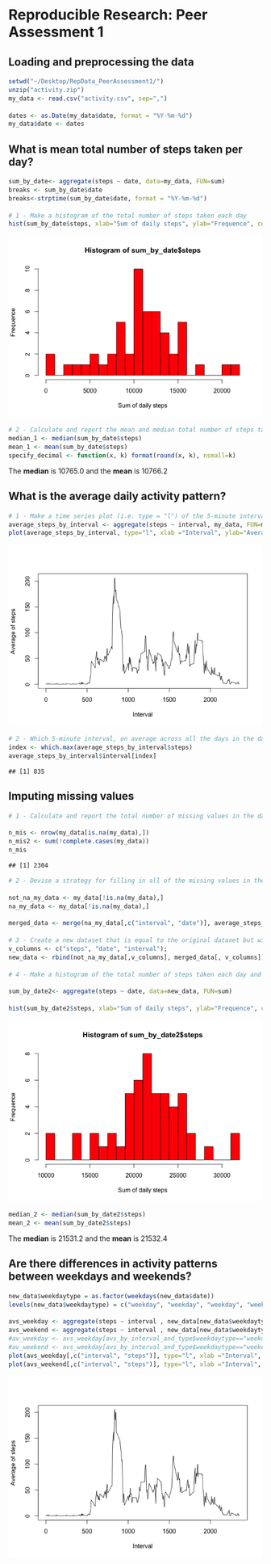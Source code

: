# Reproducible Research: Peer Assessment 1


## Loading and preprocessing the data

```r
setwd("~/Desktop/RepData_PeerAssessment1/")
unzip("activity.zip")
my_data <- read.csv("activity.csv", sep=",")

dates <- as.Date(my_data$date, format = "%Y-%m-%d")
my_data$date <- dates
```


## What is mean total number of steps taken per day?

```r
sum_by_date<- aggregate(steps ~ date, data=my_data, FUN=sum)
breaks <- sum_by_date$date
breaks<-strptime(sum_by_date$date, format = "%Y-%m-%d")

# 1 - Make a histogram of the total number of steps taken each day
hist(sum_by_date$steps, xlab="Sum of daily steps", ylab="Frequence", col="red", breaks=20)
```

![](PA1_template_files/figure-html/unnamed-chunk-2-1.png) 

```r
# 2 - Calculate and report the mean and median total number of steps taken per day
median_1 <- median(sum_by_date$steps)
mean_1 <- mean(sum_by_date$steps)
specify_decimal <- function(x, k) format(round(x, k), nsmall=k)
```
The **median**  is 10765.0 and the **mean** is 10766.2


## What is the average daily activity pattern?

```r
# 1 - Make a time series plot (i.e. type = "l") of the 5-minute interval (x-axis) and the average number of steps taken, averaged across all days (y-axis)
average_steps_by_interval <- aggregate(steps ~ interval, my_data, FUN=mean)
plot(average_steps_by_interval, type="l", xlab ="Interval", ylab="Average of steps")
```

![](PA1_template_files/figure-html/unnamed-chunk-3-1.png) 

```r
# 2 - Which 5-minute interval, on average across all the days in the dataset, contains the maximum number of steps?
index <- which.max(average_steps_by_interval$steps)
average_steps_by_interval$interval[index]
```

```
## [1] 835
```


## Imputing missing values

```r
# 1 - Calculate and report the total number of missing values in the dataset (i.e. the total number of rows with NAs)

n_mis <- nrow(my_data[is.na(my_data),])
n_mis2 <- sum(!complete.cases(my_data))
n_mis
```

```
## [1] 2304
```

```r
# 2 - Devise a strategy for filling in all of the missing values in the dataset. The strategy does not need to be sophisticated. For example, you could use the mean/median for that day, or the mean for that 5-minute interval, etc.

not_na_my_data <- my_data[!is.na(my_data),]
na_my_data <- my_data[!is.na(my_data),]

merged_data <- merge(na_my_data[,c("interval", "date")], average_steps_by_interval, by = "interval")

# 3 - Create a new dataset that is equal to the original dataset but with the missing data filled in.
v_columns <- c("steps", "date", "interval");
new_data <- rbind(not_na_my_data[,v_columns], merged_data[, v_columns])

# 4 - Make a histogram of the total number of steps taken each day and Calculate and report the mean and median total number of steps taken per day. Do these values differ from the estimates from the first part of the assignment? What is the impact of imputing missing data on the estimates of the total daily number of steps?

sum_by_date2<- aggregate(steps ~ date, data=new_data, FUN=sum)

hist(sum_by_date2$steps, xlab="Sum of daily steps", ylab="Frequence", col="red", breaks=20)
```

![](PA1_template_files/figure-html/unnamed-chunk-4-1.png) 

```r
median_2 <- median(sum_by_date2$steps)
mean_2 <- mean(sum_by_date2$steps)
```
The **median**  is 21531.2 and the **mean** is 21532.4

## Are there differences in activity patterns between weekdays and weekends?


```r
new_data$weekdaytype = as.factor(weekdays(new_data$date))
levels(new_data$weekdaytype) = c("weekday", "weekday", "weekday", "weekday", "weekday", "weekend", "weekend")

avs_weekday <- aggregate(steps ~ interval , new_data[new_data$weekdaytype=="weekday",], FUN=mean)
avs_weekend <- aggregate(steps ~ interval , new_data[new_data$weekdaytype=="weekday",], FUN=mean)
#av_weekday <- avs_weekday[avs_by_interval_and_type$weekdaytype=="weekday",]
#av_weekend <- avs_weekday[avs_by_interval_and_type$weekdaytype=="weekend",]
plot(avs_weekday[,c("interval", "steps")], type="l", xlab ="Interval", ylab="Average of steps")
plot(avs_weekend[,c("interval", "steps")], type="l", xlab ="Interval", ylab="Average of steps")
```

![](PA1_template_files/figure-html/unnamed-chunk-5-1.png) 

